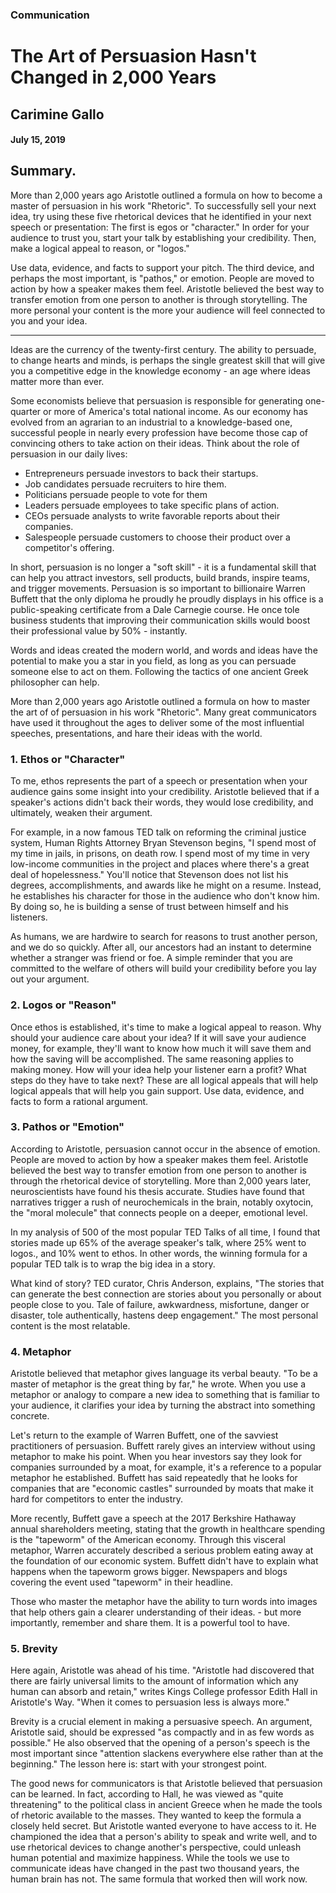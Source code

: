 ### Communication
# The Art of Persuasion Hasn't Changed in 2,000 Years
## Carimine Gallo
#### July 15, 2019

## Summary.
More than 2,000 years ago Aristotle outlined a formula on how to become
a master of persuasion in his work "Rhetoric". To successfully sell your
next idea, try using these five rhetorical devices that he identified in
your next speech or presentation: The first is egos or "character." In
order for your audience to trust you, start your talk by establishing
your credibility. Then, make a logical appeal to reason, or "logos."

Use data, evidence, and facts to support your pitch. The third device,
and perhaps the most important, is "pathos," or emotion. People are
moved to action by how a speaker makes them feel. Aristotle believed the
best way to transfer emotion from one person to another is through
storytelling. The more personal your content is the more your audience
will feel connected to you and your idea.

---
Ideas are the currency of the twenty-first century. The ability to
persuade, to change hearts and minds, is perhaps the single greatest
skill that will give you a competitive edge in the knowledge economy -
an age where ideas matter more than ever.

Some economists believe that persuasion is responsible for generating
one-quarter or more of America's total national income. As our economy
has evolved from an agrarian to an industrial to a knowledge-based one,
successful people in nearly every profession have become those cap of
convincing others to take action on their ideas. Think about the role of
persuasion in our daily lives:

- Entrepreneurs persuade investors to back their startups.
- Job candidates persuade recruiters to hire them.
- Politicians persuade people to vote for them
- Leaders persuade employees to take specific plans of action.
- CEOs persuade analysts to write favorable reports about their
  companies.
- Salespeople persuade customers to choose their product over a
  competitor's offering.

In short, persuasion is no longer a "soft skill" - it is a fundamental
skill that can help you attract investors, sell products, build brands,
inspire teams, and trigger movements. Persuasion is so important to
billionaire Warren Buffett that the only diploma he proudly he proudly
displays in his office is a public-speaking certificate from a Dale
Carnegie course. He once tole business students that improving their
communication skills would boost their professional value by 50% -
instantly.

Words and ideas created the modern world, and words and ideas have the
potential to make you a star in you field, as long as you can persuade
someone else to act on them. Following the tactics of one ancient Greek
philosopher can help.

More than 2,000 years ago Aristotle outlined a formula on how to master
the art of of persuasion in his work "Rhetoric". Many great
communicators have used it throughout the ages to deliver some of the
most influential speeches, presentations, and hare their ideas with the
world.


### 1. Ethos or "Character"
To me, ethos represents the part of a speech or presentation when your
audience gains some insight into your credibility. Aristotle believed
that if a speaker's actions didn't back their words, they would lose
credibility, and ultimately, weaken their argument.

For example, in a now famous TED talk on reforming the criminal justice
system, Human Rights Attorney Bryan Stevenson begins, "I spend most of
my time in jails, in prisons, on death row. I spend most of my time in
very low-income communities in the project and places where there's a
great deal of hopelessness." You'll notice that Stevenson does not list
his degrees, accomplishments, and awards like he might on a resume.
Instead, he establishes his character for those in the audience who
don't know him. By doing so, he is building a sense of trust between
himself and his listeners.

As humans, we are hardwire to search for reasons to trust another
person, and we do so quickly. After all, our ancestors had an instant to
determine whether a stranger was friend or foe. A simple reminder that
you are committed to the welfare of others will build your credibility
before you lay out your argument.

### 2. Logos or "Reason"
Once ethos is established, it's time to make a logical appeal to reason.
Why should your audience care about your idea? If it will save your
audience money, for example, they'll want to know how much it will save
them and how the saving will be accomplished. The same reasoning applies
to making money. How will your idea help your listener earn a profit?
What steps do they have to take next? These are all logical appeals that
will help logical appeals that will help you gain support. Use data,
evidence, and facts to form a rational argument.

### 3. Pathos or "Emotion"
According to Aristotle, persuasion cannot occur in the absence of
emotion. People are moved to action by how a speaker makes them feel.
Aristotle believed the best way to transfer emotion from one person to
another is through the rhetorical device of storytelling.
More than 2,000 years later, neuroscientists have found his thesis
accurate. Studies have found that narratives trigger a rush of
neurochemicals in the brain, notably oxytocin, the "moral molecule" that
connects people on a deeper, emotional level.

In my analysis of 500 of the most popular TED Talks of all time, I found
that stories made up 65% of the average speaker's talk, where 25% went
to logos., and 10% went to ethos. In other words, the winning formula
for a popular TED talk is to wrap the big idea in a story.

What kind of story? TED curator, Chris Anderson, explains, "The stories
that can generate the best connection are stories about you personally
or about people close to you. Tale of failure, awkwardness, misfortune,
danger or disaster, tole authentically, hastens deep engagement." The
most personal content is the most relatable.

### 4. Metaphor
Aristotle believed that metaphor gives language its verbal beauty. "To be
a master of metaphor is the great thing by far," he wrote. When you use
a metaphor or analogy to compare a new idea to something that is
familiar to your audience, it clarifies your idea by turning the
abstract into something concrete.

Let's return to the example of Warren Buffett, one of the savviest
practitioners of persuasion. Buffett rarely gives an interview without
using metaphor to make his point. When you hear investors say they look
for companies surrounded by a moat, for example, it's a reference to a
popular metaphor he established. Buffett has said repeatedly that he
looks for companies that are "economic castles" surrounded by moats that
make it hard for competitors to enter the industry.

More recently, Buffett gave a speech at the 2017 Berkshire Hathaway
annual shareholders meeting, stating that the growth in healthcare
spending is the "tapeworm" of the American economy. Through this
visceral metaphor, Warren accurately described a serious problem eating
away at the foundation of our economic system. Buffett didn't have to
explain what happens when the tapeworm grows bigger. Newspapers and
blogs covering the event used "tapeworm" in their headline.

Those who master the metaphor have the ability to turn words into images
that help others gain a clearer understanding of their ideas. - but more
importantly, remember and share them. It is a powerful tool to have.

### 5. Brevity
Here again, Aristotle was ahead of his time. "Aristotle had discovered
that there are fairly universal limits to the amount of information
which any human can absorb and retain," writes Kings College professor
Edith Hall in Aristotle's Way. "When it comes to persuasion less is
always more."

Brevity is a crucial element in making a persuasive speech. An argument,
Aristotle said, should be expressed "as compactly and in as few words as
possible." He also observed that the opening of a person's speech is the
most important since "attention slackens everywhere else rather than at
the beginning." The lesson here is: start with your strongest point.

The good news for communicators is that Aristotle believed that
persuasion can be learned. In fact, according to Hall, he was viewed as
"quite threatening" to the political class in ancient Greece when he
made the tools of rhetoric available to the masses. They wanted to keep
the formula a closely held secret. But Aristotle wanted everyone to have
access to it. He championed the idea that a person's ability to speak
and write well, and to use rhetorical devices to change another's
perspective, could unleash human potential and maximize happiness. While
the tools we use to communicate ideas have changed in the past two
thousand years, the human brain has not. The same formula that worked
then will work now.


